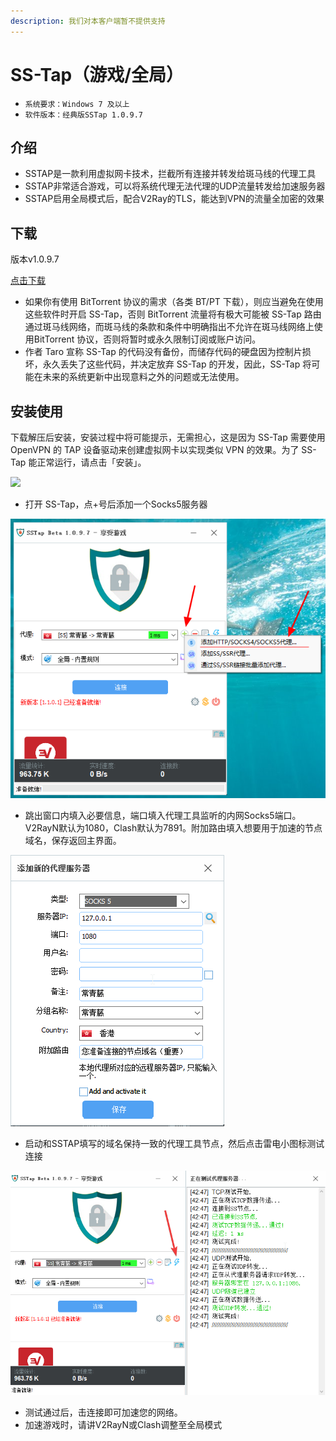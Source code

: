 ```yaml
---
description: 我们对本客户端暂不提供支持
---
```


# SS-Tap（游戏/全局）

* `系统要求：Windows 7 及以上`
* `软件版本：经典版SSTap 1.0.9.7`

## 介绍

* SSTAP是一款利用虚拟网卡技术，拦截所有连接并转发给斑马线的代理工具
* SSTAP非常适合游戏，可以将系统代理无法代理的UDP流量转发给加速服务器
* SSTAP启用全局模式后，配合V2Ray的TLS，能达到VPN的流量全加密的效果 

## 下载

版本v1.0.9.7

[点击下载](https://ivynet.fun/dl.php?type=d&id=17)

* 如果你有使用 BitTorrent 协议的需求（各类 BT/PT 下载），则应当避免在使用这些软件时开启 SS-Tap，否则 BitTorrent 流量将有极大可能被 SS-Tap 路由通过斑马线网络，而斑马线的条款和条件中明确指出不允许在斑马线网络上使用BitTorrent 协议，否则将暂时或永久限制订阅或账户访问。
* 作者 Taro 宣称 SS-Tap 的代码没有备份，而储存代码的硬盘因为控制片损坏，永久丢失了这些代码，并决定放弃 SS-Tap 的开发，因此，SS-Tap 将可能在未来的系统更新中出现意料之外的问题或无法使用。

## 安装使用

下载解压后安装，安装过程中将可能提示，无需担心，这是因为 SS-Tap 需要使用 OpenVPN 的 TAP 设备驱动来创建虚拟网卡以实现类似 VPN 的效果。为了 SS-Tap 能正常运行，请点击「安装」。

![](../../.gitbook/assets/jr6l9.png)

* 打开 SS-Tap，点+号后添加一个Socks5服务器

![](../../.gitbook/assets/image%20%2868%29.png)

* 跳出窗口内填入必要信息，端口填入代理工具监听的内网Socks5端口。V2RayN默认为1080，Clash默认为7891。附加路由填入想要用于加速的节点域名，保存返回主界面。

![](../../.gitbook/assets/image%20%2861%29.png)

* 启动和SSTAP填写的域名保持一致的代理工具节点，然后点击雷电小图标测试连接

![](../../.gitbook/assets/image%20%2814%29.png)

* 测试通过后，击连接即可加速您的网络。
* 加速游戏时，请讲V2RayN或Clash调整至全局模式

